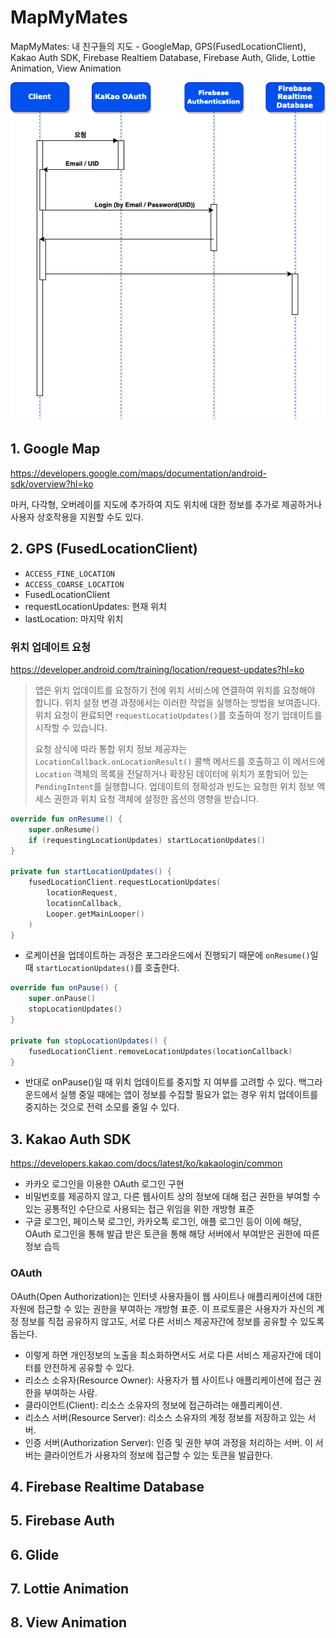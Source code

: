 # MapMyMates

MapMyMates: 내 친구들의 지도 - GoogleMap, GPS(FusedLocationClient), Kakao Auth SDK, Firebase Realtiem
Database, Firebase Auth, Glide, Lottie Animation, View Animation

![](README_images/sequence.png)

## 1. Google Map

https://developers.google.com/maps/documentation/android-sdk/overview?hl=ko

마커, 다각형, 오버레이를 지도에 추가하여 지도 위치에 대한 정보를 추가로 제공하거나 사용자 상호작용을 지원할 수도 있다.

## 2. GPS (FusedLocationClient)

- `ACCESS_FINE_LOCATION`
- `ACCESS_COARSE_LOCATION`
- FusedLocationClient
- requestLocationUpdates: 현재 위치
- lastLocation: 마지막 위치

### 위치 업데이트 요청

https://developer.android.com/training/location/request-updates?hl=ko

> 앱은 위치 업데이트를 요청하기 전에 위치 서비스에 연결하여 위치를 요청해야 합니다. 위치 설정 변경 과정에서는 이러한 작업을 실행하는 방법을 보여줍니다. 위치 요청이
> 완료되면 `requestLocatioUpdates()`를 호출하여 정기 업데이트를 시작할 수 있습니다.
>
> 요청 상식에 따라 통합 위치 정보 제공자는 `LocationCallback.onLocationResult()` 콜백 메서드를 호출하고 이 메서드에 `Location` 객체의
> 목록을 전달하거나 확장된 데이터에 위치가 포함되어 있는 `PendingIntent`를 실행합니다. 업데이트의 정확성과 빈도는 요청한 위치 정보 엑세스 권한과 위치 요청 객체에
> 설정한 옵션의 영향을 받습니다.

```kotlin
override fun onResume() {
    super.onResume()
    if (requestingLocationUpdates) startLocationUpdates()
}

private fun startLocationUpdates() {
    fusedLocationClient.requestLocationUpdates(
        locationRequest,
        locationCallback,
        Looper.getMainLooper()
    )
}
```

- 로케이션을 업데이트하는 과정은 포그라운드에서 진행되기 때문에 `onResume()`일 때 `startLocationUpdates()`를 호출한다.

```kotlin
override fun onPause() {
    super.onPause()
    stopLocationUpdates()
}

private fun stopLocationUpdates() {
    fusedLocationClient.removeLocationUpdates(locationCallback)
}
```

- 반대로 onPause()일 때 위치 업데이트를 중지할 지 여부를 고려할 수 있다. 백그라운드에서 실행 중일 때에는 앱이 정보를 수집할 필요가 없는 경우 위치 업데이트를 중지하는
  것으로 전력 소모를 줄일 수 있다.

## 3. Kakao Auth SDK

https://developers.kakao.com/docs/latest/ko/kakaologin/common

- 카카오 로그인을 이용한 OAuth 로그인 구현
- 비밀번호를 제공하지 않고, 다른 웹사이트 상의 정보에 대해 접근 권한을 부여할 수 있는 공통적인 수단으로 사용되는 접근 위임을 위한 개방형 표준
- 구글 로그인, 페이스북 로그인, 카카오톡 로그인, 애플 로그인 등이 이에 해당, OAuth 로그인을 통해 발급 받은 토큰을 통해 해당 서버에서 부여받은 권한에 따른 정보 습득

### OAuth

OAuth(Open Authorization)는 인터넷 사용자들이 웹 사이트나 애플리케이션에 대한 자원에 접근할 수 있는 권한을 부여하는 개방형 표준. 이 프로토콜은 사용자가
자신의 계정 정보를 직접 공유하지 않고도, 서로 다른 서비스 제공자간에 정보를 공유할 수 있도록 돕는다.

- 이렇게 하면 개인정보의 노출을 최소화하면서도 서로 다른 서비스 제공자간에 데이터를 안전하게 공유할 수 있다.
- 리소스 소유자(Resource Owner): 사용자가 웹 사이트나 애플리케이션에 접근 권한을 부여하는 사람.
- 클라이언트(Client): 리소스 소유자의 정보에 접근하려는 애플리케이션.
- 리소스 서버(Resource Server): 리소스 소유자의 계정 정보를 저장하고 있는 서버.
- 인증 서버(Authorization Server): 인증 및 권한 부여 과정을 처리하는 서버. 이 서버는 클라이언트가 사용자의 정보에 접근할 수 있는 토큰을 발급한다.

## 4. Firebase Realtime Database

## 5. Firebase Auth

## 6. Glide

## 7. Lottie Animation

## 8. View Animation
